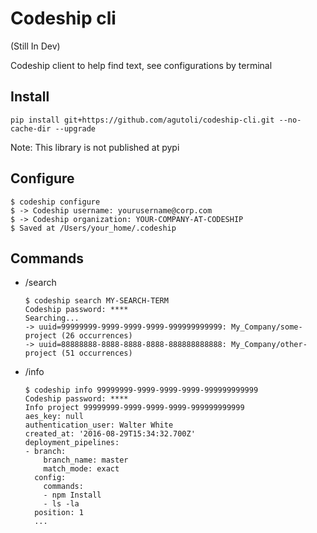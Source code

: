 # Codeship cli

(Still In Dev)

Codeship client to help find text, see configurations by terminal

## Install

`pip install git+https://github.com/agutoli/codeship-cli.git --no-cache-dir --upgrade`

Note: This library is not published at pypi

## Configure

```shell
$ codeship configure
$ -> Codeship username: yourusername@corp.com
$ -> Codeship organization: YOUR-COMPANY-AT-CODESHIP
$ Saved at /Users/your_home/.codeship
```

## Commands

  * /search

    ```shell
    $ codeship search MY-SEARCH-TERM
    Codeship password: ****
    Searching...
    -> uuid=99999999-9999-9999-9999-999999999999: My_Company/some-project (26 occurrences)
    -> uuid=88888888-8888-8888-8888-888888888888: My_Company/other-project (51 occurrences)
    ```

  * /info

    ```shell
    $ codeship info 99999999-9999-9999-9999-999999999999
    Codeship password: ****
    Info project 99999999-9999-9999-9999-999999999999
    aes_key: null
    authentication_user: Walter White
    created_at: '2016-08-29T15:34:32.700Z'
    deployment_pipelines:
    - branch:
        branch_name: master
        match_mode: exact
      config:
        commands:
        - npm Install
        - ls -la
      position: 1
      ...
    ```
